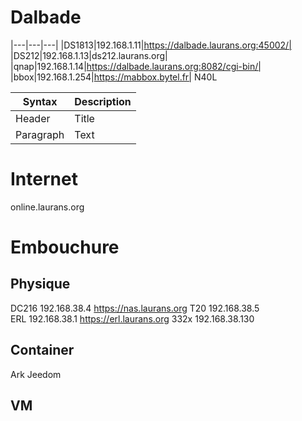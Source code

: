 # Dalbade
|---|---|---|
|DS1813|192.168.1.11|https://dalbade.laurans.org:45002/|
|DS212|192.168.1.13|ds212.laurans.org|
|qnap|192.168.1.14|https://dalbade.laurans.org:8082/cgi-bin/|
|bbox|192.168.1.254|https://mabbox.bytel.fr|
N40L    

| Syntax      | Description |
| ----------- | ----------- |
| Header      | Title       |
| Paragraph   | Text        |

# Internet
online.laurans.org

# Embouchure
## Physique
DC216   192.168.38.4    https://nas.laurans.org
T20     192.168.38.5    
ERL     192.168.38.1    https://erl.laurans.org
332x    192.168.38.130  
## Container
Ark
Jeedom
## VM

